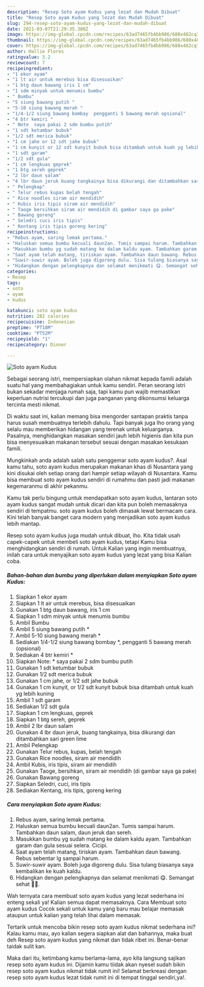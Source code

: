 ```yaml
---
description: "Resep Soto ayam Kudus yang lezat dan Mudah Dibuat"
title: "Resep Soto ayam Kudus yang lezat dan Mudah Dibuat"
slug: 294-resep-soto-ayam-kudus-yang-lezat-dan-mudah-dibuat
date: 2021-03-07T21:29:35.388Z
image: https://img-global.cpcdn.com/recipes/63ad7465fb4bb986/680x482cq70/soto-ayam-kudus-foto-resep-utama.jpg
thumbnail: https://img-global.cpcdn.com/recipes/63ad7465fb4bb986/680x482cq70/soto-ayam-kudus-foto-resep-utama.jpg
cover: https://img-global.cpcdn.com/recipes/63ad7465fb4bb986/680x482cq70/soto-ayam-kudus-foto-resep-utama.jpg
author: Hallie Flores
ratingvalue: 3.2
reviewcount: 7
recipeingredient:
- "1 ekor ayam"
- "1 lt air untuk merebus bisa disesuaikan"
- "1 btg daun bawang iris 1 cm"
- "1 sdm minyak untuk menumis bumbu"
- " Bumbu"
- "5 siung bawang putih "
- "5-10 siung bawang merah "
- "1/4-1/2 siung bawang bombay  pengganti 5 bawang merah opsional"
- "4 btr kemiri "
- " Note  saya pakai 2 sdm bumbu putih"
- "1 sdt ketumbar bubuk"
- "1/2 sdt merica bubuk"
- "1 cm jahe or 12 sdt jahe bubuk"
- "1 cm kunyit or 12 sdt kunyit bubuk bisa ditambah untuk kuah yg lebih kuning"
- "1 sdt garam"
- "1/2 sdt gula"
- "1 cm lengkuas geprek"
- "1 btg sereh geprek"
- "2 lbr daun salam"
- "4 lbr daun jeruk buang tangkainya bisa dikurangi dan ditambahkan sari green lime"
- " Pelengkap"
- " Telur rebus kupas belah tengah"
- " Rice noodles siram air mendidih"
- " Kubis iris tipis siram air mendidih"
- " Taoge bersihkan siram air mendidih di gambar saya ga pake"
- " Bawang goreng"
- " Seledri cuci iris tipis"
- " Kentang iris tipis goreng kering"
recipeinstructions:
- "Rebus ayam, saring lemak pertama."
- "Haluskan semua bumbu kecuali daun2an. Tumis sampai harum. Tambahkan daun salam, daun jeruk dan sereh."
- "Masukkan bumbu yg sudah matang ke dalam kaldu ayam. Tambahkan garam dan gula sesuai selera. Cicipi."
- "Saat ayam telah matang, tiriskan ayam. Tambahkan daun bawang. Rebus sebentar lg sampai harum."
- "Suwir-suwir ayam. Boleh juga digoreng dulu. Sisa tulang biasanya saya kembalikan ke kuah kaldu."
- "Hidangkan dengan pelengkapnya dan selamat menikmati 😋. Semangat sehat 💪💕."
categories:
- Resep
tags:
- soto
- ayam
- kudus

katakunci: soto ayam kudus 
nutrition: 282 calories
recipecuisine: Indonesian
preptime: "PT18M"
cooktime: "PT52M"
recipeyield: "1"
recipecategory: Dinner

---
```



![Soto ayam Kudus](https://img-global.cpcdn.com/recipes/63ad7465fb4bb986/680x482cq70/soto-ayam-kudus-foto-resep-utama.jpg)

Sebagai seorang istri, mempersiapkan olahan nikmat kepada famili adalah suatu hal yang membahagiakan untuk kamu sendiri. Peran seorang istri bukan sekadar menjaga rumah saja, tapi kamu pun wajib memastikan keperluan nutrisi tercukupi dan juga panganan yang dikonsumsi keluarga tercinta mesti nikmat.

Di waktu  saat ini, kalian memang bisa mengorder santapan praktis tanpa harus susah membuatnya terlebih dahulu. Tapi banyak juga lho orang yang selalu mau memberikan hidangan yang terenak untuk keluarganya. Pasalnya, menghidangkan masakan sendiri jauh lebih higienis dan kita pun bisa menyesuaikan makanan tersebut sesuai dengan masakan kesukaan famili. 



Mungkinkah anda adalah salah satu penggemar soto ayam kudus?. Asal kamu tahu, soto ayam kudus merupakan makanan khas di Nusantara yang kini disukai oleh setiap orang dari hampir setiap wilayah di Nusantara. Kamu bisa membuat soto ayam kudus sendiri di rumahmu dan pasti jadi makanan kegemaranmu di akhir pekanmu.

Kamu tak perlu bingung untuk mendapatkan soto ayam kudus, lantaran soto ayam kudus sangat mudah untuk dicari dan kita pun boleh memasaknya sendiri di tempatmu. soto ayam kudus boleh dimasak lewat bermacam cara. Kini telah banyak banget cara modern yang menjadikan soto ayam kudus lebih mantap.

Resep soto ayam kudus juga mudah untuk dibuat, lho. Kita tidak usah capek-capek untuk membeli soto ayam kudus, tetapi Kamu bisa menghidangkan sendiri di rumah. Untuk Kalian yang ingin membuatnya, inilah cara untuk menyajikan soto ayam kudus yang lezat yang bisa Kalian coba.

<!--inarticleads1-->

##### Bahan-bahan dan bumbu yang diperlukan dalam menyiapkan Soto ayam Kudus:

1. Siapkan 1 ekor ayam
1. Siapkan 1 lt air untuk merebus, bisa disesuaikan
1. Gunakan 1 btg daun bawang, iris 1 cm
1. Siapkan 1 sdm minyak untuk menumis bumbu
1. Ambil  Bumbu
1. Ambil 5 siung bawang putih *
1. Ambil 5-10 siung bawang merah *
1. Sediakan 1/4-1/2 siung bawang bombay *, pengganti 5 bawang merah (opsional)
1. Sediakan 4 btr kemiri *
1. Siapkan  Note: * saya pakai 2 sdm bumbu putih
1. Gunakan 1 sdt ketumbar bubuk
1. Gunakan 1/2 sdt merica bubuk
1. Gunakan 1 cm jahe, or 1/2 sdt jahe bubuk
1. Gunakan 1 cm kunyit, or 1/2 sdt kunyit bubuk bisa ditambah untuk kuah yg lebih kuning
1. Ambil 1 sdt garam
1. Sediakan 1/2 sdt gula
1. Siapkan 1 cm lengkuas, geprek
1. Siapkan 1 btg sereh, geprek
1. Ambil 2 lbr daun salam
1. Gunakan 4 lbr daun jeruk, buang tangkainya, bisa dikurangi dan ditambahkan sari green lime
1. Ambil  Pelengkap
1. Gunakan  Telur rebus, kupas, belah tengah
1. Gunakan  Rice noodles, siram air mendidih
1. Ambil  Kubis, iris tipis, siram air mendidih
1. Gunakan  Taoge, bersihkan, siram air mendidih (di gambar saya ga pake)
1. Gunakan  Bawang goreng
1. Siapkan  Seledri, cuci, iris tipis
1. Sediakan  Kentang, iris tipis, goreng kering




<!--inarticleads2-->

##### Cara menyiapkan Soto ayam Kudus:

1. Rebus ayam, saring lemak pertama.
1. Haluskan semua bumbu kecuali daun2an. Tumis sampai harum. Tambahkan daun salam, daun jeruk dan sereh.
1. Masukkan bumbu yg sudah matang ke dalam kaldu ayam. Tambahkan garam dan gula sesuai selera. Cicipi.
1. Saat ayam telah matang, tiriskan ayam. Tambahkan daun bawang. Rebus sebentar lg sampai harum.
1. Suwir-suwir ayam. Boleh juga digoreng dulu. Sisa tulang biasanya saya kembalikan ke kuah kaldu.
1. Hidangkan dengan pelengkapnya dan selamat menikmati 😋. Semangat sehat 💪💕.




Wah ternyata cara membuat soto ayam kudus yang lezat sederhana ini enteng sekali ya! Kalian semua dapat memasaknya. Cara Membuat soto ayam kudus Cocok sekali untuk kamu yang baru mau belajar memasak ataupun untuk kalian yang telah lihai dalam memasak.

Tertarik untuk mencoba bikin resep soto ayam kudus nikmat sederhana ini? Kalau kamu mau, ayo kalian segera siapkan alat dan bahannya, maka buat deh Resep soto ayam kudus yang nikmat dan tidak ribet ini. Benar-benar taidak sulit kan. 

Maka dari itu, ketimbang kamu berlama-lama, ayo kita langsung sajikan resep soto ayam kudus ini. Dijamin kamu tiidak akan nyesel sudah bikin resep soto ayam kudus nikmat tidak rumit ini! Selamat berkreasi dengan resep soto ayam kudus lezat tidak rumit ini di tempat tinggal sendiri,ya!.

